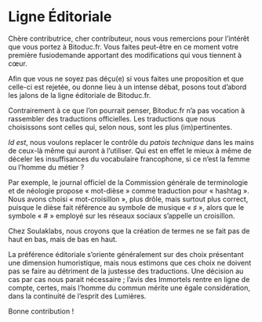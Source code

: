 Ligne Éditoriale
================

Chère contributrice, cher contributeur, nous vous remercions pour
l’intérêt que vous portez à Bitoduc.fr. Vous faites peut-être en ce moment
votre première fusiodemande apportant des modifications qui vous tiennent
à cœur.

Afin que vous ne soyez pas déçu(e) si vous faites une proposition et que
celle-ci est rejetée, ou donne lieu à un intense débat, posons tout
d’abord les jalons de la ligne éditoriale de Bitoduc.fr.

Contrairement à ce que l’on pourrait penser, Bitoduc.fr n’a pas vocation à
rassembler des traductions officielles. Les traductions que nous
choisissons sont celles qui, selon nous, sont les plus (im)pertinentes. 

_Id est_, nous voulons replacer le contrôle du _patois technique_ dans les
mains de ceux-là même qui auront à l’utiliser. Qui est en effet le mieux à
même de déceler les insuffisances du vocabulaire francophone, si ce n’est
la femme ou l’homme du métier ?

Par exemple, le journal officiel de la Commission générale de terminologie
et de néologie propose « mot-dièse » comme traduction pour « hashtag ».
Nous avons choisi « mot-croisillon », plus drôle, mais surtout plus
correct, puisque le dièse fait référence au symbole de musique « ♯ »,
alors que le symbole « # » employé sur les réseaux sociaux s’appelle un
croisillon.

Chez Soulaklabs, nous croyons que la création de termes ne se fait pas de
haut en bas, mais de bas en haut.

La préférence éditoriale s’oriente généralement sur des choix présentant
une dimension humoristique, mais nous estimons que ces choix ne doivent
pas se faire au détriment de la justesse des traductions. Une décision au
cas par cas nous parait nécessaire ; l’avis des Immortels rentre en ligne
de compte, certes, mais l’homme du commun mérite une égale considération,
dans la continuité de l’esprit des Lumières.

Bonne contribution !
